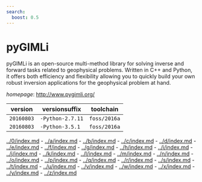 ```yaml
---
search:
  boost: 0.5
---
```

# pyGIMLi

pyGIMLi is an open-source multi-method library for solving inverse  and forward tasks related to geophysical problems. Written in C++ and Python,  it offers both efficiency and flexibility allowing you to quickly build  your own robust inversion applications for the geophysical problem at hand.

*homepage*: <http://www.pygimli.org/>

version | versionsuffix | toolchain
--------|---------------|----------
``20160803`` | ``-Python-2.7.11`` | ``foss/2016a``
``20160803`` | ``-Python-3.5.1`` | ``foss/2016a``

[../0/index.md](0) - [../a/index.md](a) - [../b/index.md](b) - [../c/index.md](c) - [../d/index.md](d) - [../e/index.md](e) - [../f/index.md](f) - [../g/index.md](g) - [../h/index.md](h) - [../i/index.md](i) - [../j/index.md](j) - [../k/index.md](k) - [../l/index.md](l) - [../m/index.md](m) - [../n/index.md](n) - [../o/index.md](o) - [../p/index.md](p) - [../q/index.md](q) - [../r/index.md](r) - [../s/index.md](s) - [../t/index.md](t) - [../u/index.md](u) - [../v/index.md](v) - [../w/index.md](w) - [../x/index.md](x) - [../y/index.md](y) - [../z/index.md](z)

